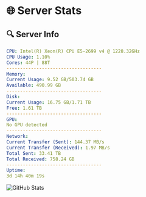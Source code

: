 # 🌐 Server Stats
## 🔍 Server Info
```yaml
CPU: Intel(R) Xeon(R) CPU E5-2699 v4 @ 1228.32GHz
CPU Usage: 1.10%
Cores: 44P | 88T
-----------------------------------
Memory:
Current Usage: 9.52 GB/503.74 GB
Available: 490.99 GB
-----------------------------------
Disk:
Current Usage: 16.75 GB/1.71 TB
Free: 1.61 TB
-----------------------------------
GPU:
No GPU detected
-----------------------------------
Network:
Current Transfer (Sent): 144.37 MB/s
Current Transfer (Received): 1.97 MB/s
Total Sent: 33.41 TB
Total Received: 758.24 GB
-----------------------------------
Uptime:
3d 14h 40m 19s
```
![GitHub Stats](https://img.shields.io/badge/Updated-2025-02-11_13:23:37-blue)